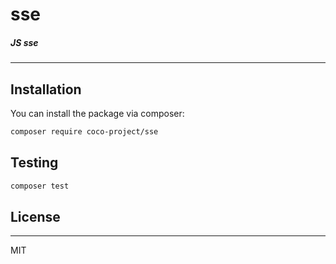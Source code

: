 
# sse

##### JS sse 

---


## Installation

You can install the package via composer:

```bash
composer require coco-project/sse
```

## Testing

``` bash
composer test
```

## License

---

MIT
